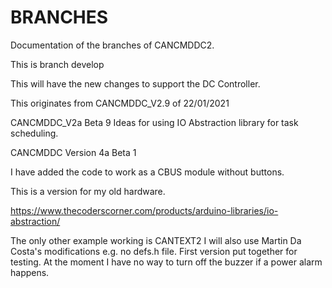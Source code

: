 
# BRANCHES

Documentation of the branches of CANCMDDC2.

This is branch develop

This will have the new changes to support the DC Controller.

This originates from CANCMDDC_V2.9 of 22/01/2021

CANCMDDC_V2a Beta 9
Ideas for using IO Abstraction library for task scheduling.

CANCMDDC Version 4a Beta 1

I have added the code to work as a CBUS module without buttons.

This is a version for my old hardware.


https://www.thecoderscorner.com/products/arduino-libraries/io-abstraction/

The only other example working is CANTEXT2
I will also use Martin Da Costa's modifications e.g. no defs.h file.
First version put together for testing.
At the moment I have no way to turn off the buzzer if a power alarm happens.

